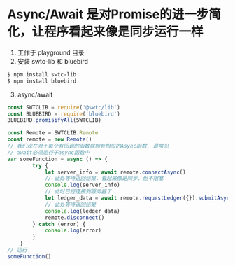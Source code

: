 # Async/Await 是对Promise的进一步简化，让程序看起来像是同步运行一样

1. 工作于 playground 目录
2. 安装 swtc-lib 和 bluebird
```bash
$ npm install swtc-lib
$ npm install bluebird
```
3. async/await
```javascript
const SWTCLIB = require('@swtc/lib')
const BLUEBIRD = require('bluebird')
BLUEBIRD.promisifyAll(SWTCLIB)

const Remote = SWTCLIB.Remote
const remote = new Remote()
// 我们现在对于每个有回调的函数就拥有相应的Async函数, 最常见
// await必须运行于async函数中
var someFunction = async () => {
		try {
			let server_info = await remote.connectAsync()
			// 此处等待返回结果，看起来像是同步，但不阻塞
			console.log(server_info)
			// 此时已经连接到服务器了
			let ledger_data = await remote.requestLedger({}).submitAsync()
			// 此处等待返回结果
			console.log(ledger_data)
			remote.disconnect()
		} catch (error) {
			console.log(error)
		}
	}
// 运行
someFunction()
```
